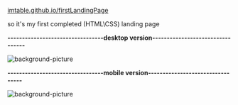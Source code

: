 [imtable.github.io/firstLandingPage](https://imtable.github.io/firstLandingPage/)

so it's my first completed (HTML\CSS) landing page

__---------------------------------desktop version---------------------------------__

![background-picture](https://i.imgur.com/Fgv3REk.jpg)

__---------------------------------mobile version---------------------------------__

![background-picture](https://i.imgur.com/6yLp5Jv.jpg)
